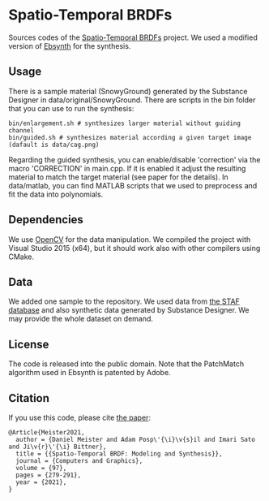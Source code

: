 # Spatio-Temporal BRDFs
Sources codes of the <a href="https://www.sciencedirect.com/science/article/abs/pii/S0097849321000431">Spatio-Temporal BRDFs</a> project. 
We used a modified version of <a href="https://github.com/jamriska/ebsynth">Ebsynth</a> for the synthesis.

## Usage
There is a sample material (SnowyGround) generated by the Substance Designer in data/original/SnowyGround.
There are scripts in the bin folder that you can use to run the synthesis:
```
bin/enlargement.sh # synthesizes larger material without guiding channel
bin/guided.sh # synthesizes material according a given target image (dafault is data/cag.png)
```
Regarding the guided synthesis, you can enable/disable 'correction' via the macro 'CORRECTION' in main.cpp. If it is enabled it adjust the resulting material to match the target material (see paper for the details).
In data/matlab, you can find MATLAB scripts that we used to preprocess and fit the data into polynomials.

## Dependencies
We use <a href="https://opencv.org/">OpenCV</a> for the data manipulation.
We compiled the project with Visual Studio 2015 (x64), but it should work also with other compilers using CMake.

## Data
We added one sample to the repository. We used data from <a href="https://www.cs.columbia.edu/CAVE/databases/staf/staf.php">the STAF database</a> and also synthetic data generated by Substance Designer. We may provide the whole dataset on demand.

## License
The code is released into the public domain. Note that the PatchMatch algorithm used in Ebsynth is patented by Adobe.

## Citation
If you use this code, please cite <a href="https://www.sciencedirect.com/science/article/abs/pii/S0097849321000431">the paper</a>:
```
@Article{Meister2021,
  author = {Daniel Meister and Adam Posp\'{\i}\v{s}il and Imari Sato and Ji\v{r}\'{\i} Bittner},
  title = {{Spatio-Temporal BRDF: Modeling and Synthesis}},
  journal = {Computers and Graphics},
  volume = {97},
  pages = {279-291},
  year = {2021},
}
```

